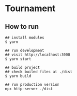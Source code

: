 # Tournament

## How to run

```
## install modules 
$ yarn

## run development
## visit http://localhost:3000
$ yarn start

## build project
## check builed files at ./dist
$ yarn build

## run production version
npx http-server ./dist
```

